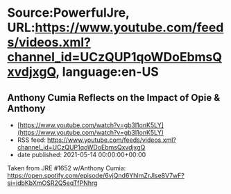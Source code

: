 # Source:PowerfulJre, URL:https://www.youtube.com/feeds/videos.xml?channel_id=UCzQUP1qoWDoEbmsQxvdjxgQ, language:en-US

## Anthony Cumia Reflects on the Impact of Opie & Anthony
 - [https://www.youtube.com/watch?v=gb3l1onK5LY](https://www.youtube.com/watch?v=gb3l1onK5LY)
 - RSS feed: https://www.youtube.com/feeds/videos.xml?channel_id=UCzQUP1qoWDoEbmsQxvdjxgQ
 - date published: 2021-05-14 00:00:00+00:00

Taken from JRE #1652 w/Anthony Cumia:
https://open.spotify.com/episode/6vjQnd6YhImZrJlse8V7wF?si=idbKbXmOSR2Q5eqTfPNhrg

